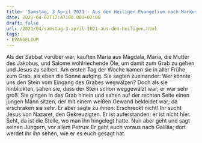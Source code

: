 ```yaml
---
title: 'Samstag, 3 April 2021 : Aus dem Heiligen Evangelium nach Markus - Mk 16,1-7.'
date: 2021-04-02T17:47:00.001+02:00
draft: false
url: /2021/04/samstag-3-april-2021-aus-dem-heiligen.html
tags: 
- EVANGELIUM
---
```


Als der Sabbat vorüber war, kauften Maria aus Magdala, Maria, die Mutter des Jakobus, und Salome wohlriechende Öle, um damit zum Grab zu gehen und Jesus zu salben. Am ersten Tag der Woche kamen sie in aller Frühe zum Grab, als eben die Sonne aufging. Sie sagten zueinander: Wer könnte uns den Stein vom Eingang des Grabes wegwälzen? Doch als sie hinblickten, sahen sie, dass der Stein schon weggewälzt war; er war sehr groß. Sie gingen in das Grab hinein und sahen auf der rechten Seite einen jungen Mann sitzen, der mit einem weißen Gewand bekleidet war; da erschraken sie sehr. Er aber sagte zu ihnen: Erschreckt nicht! Ihr sucht Jesus von Nazaret, den Gekreuzigten. Er ist auferstanden; er ist nicht hier. Seht, da ist die Stelle, wo man ihn hingelegt hatte. Nun aber geht und sagt seinen Jüngern, vor allem Petrus: Er geht euch voraus nach Galiläa; dort werdet ihr ihn sehen, wie er es euch gesagt hat.